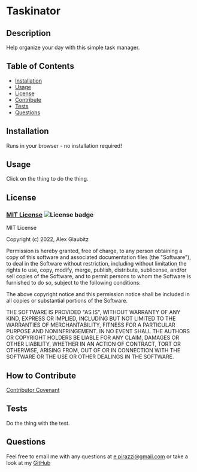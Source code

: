 # Taskinator

  ## Description
  Help organize your day with this simple task manager.

   ## Table of Contents
  - [Installation](#installation)
  - [Usage](#usage)
  - [License](#license)
  - [Contribute](#how-to-contribute)
  - [Tests](#tests)
  - [Questions](#questions)

  ## Installation
  Runs in your browser - no installation required!

  ## Usage
  Click on the thing to do the thing.

  ## License

  ### [MIT License](https://en.wikipedia.org/wiki/MIT_License) ![License badge](https://img.shields.io/badge/license-MIT-green)

  MIT License

  Copyright (c) 2022, Alex Glaubitz
  
  Permission is hereby granted, free of charge, to any person obtaining a copy
  of this software and associated documentation files (the "Software"), to deal
  in the Software without restriction, including without limitation the rights
  to use, copy, modify, merge, publish, distribute, sublicense, and/or sell
  copies of the Software, and to permit persons to whom the Software is
  furnished to do so, subject to the following conditions:
  
  The above copyright notice and this permission notice shall be included in all
  copies or substantial portions of the Software.
  
  THE SOFTWARE IS PROVIDED "AS IS", WITHOUT WARRANTY OF ANY KIND, EXPRESS OR
  IMPLIED, INCLUDING BUT NOT LIMITED TO THE WARRANTIES OF MERCHANTABILITY,
  FITNESS FOR A PARTICULAR PURPOSE AND NONINFRINGEMENT. IN NO EVENT SHALL THE
  AUTHORS OR COPYRIGHT HOLDERS BE LIABLE FOR ANY CLAIM, DAMAGES OR OTHER
  LIABILITY, WHETHER IN AN ACTION OF CONTRACT, TORT OR OTHERWISE, ARISING FROM,
  OUT OF OR IN CONNECTION WITH THE SOFTWARE OR THE USE OR OTHER DEALINGS IN THE
  SOFTWARE.

  
  ## How to Contribute
  [Contributor Covenant](https://www.contributor-covenant.org/)
  

  
  ## Tests
  Do the thing with the test.
  

  ## Questions
  Feel free to email me with any questions at e.pirazzi@gmail.com or take a look at my [GitHub](https://github.com/Qlaub)
